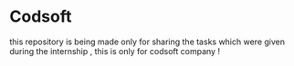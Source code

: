 # Codsoft
this repository is being made only for sharing the tasks which were given during the internship , this is only for codsoft company !

